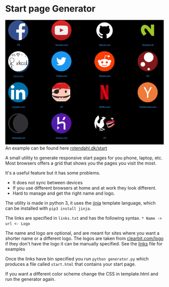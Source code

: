 # Start page Generator
![screenshot.png](screenshot.png)
An example can be found here [rotendahl.dk/start](http://rotendahl.dk/start)

A small utility to generate responsive start pages for you phone, laptop, etc.
Most browsers offers a grid that shows you the pages you visit the most.

It's a useful feature but it has some problems.

* It does not sync between devices
* If you use different browsers at home and at work they look different.
* Hard to manage and get the right name and logo.

The utility is made in python 3, it uses the [jinja](http://jinja.pocoo.org)
template language, which can be installed with `pip3 install jinja`.

The links are specified in `links.txt` and has the following syntax.
`* Name -> url <- Logo`

The name and logo are optional, and are meant for sites where you want a shorter
name or a different logo. The logos are taken from
[clearbit.com/logo](https://clearbit.com/logo) if they don't have the logo it can be
manually specified. See the [links](links.txt) file for examples

Once the links have bin specified you run `python generator.py` which produces
a file called `start.html` that contains your start page.

If you want a different color scheme change the CSS in template.html and run
the generator again.
